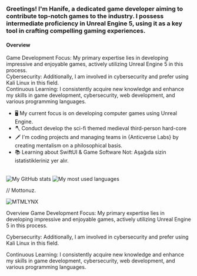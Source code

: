 ### Greetings! I'm Hanife, a dedicated game developer aiming to contribute top-notch games to the industry. I possess intermediate proficiency in Unreal Engine 5, using it as a key tool in crafting compelling gaming experiences.

#### Overview
Game Development Focus: My primary expertise lies in developing impressive and enjoyable games, actively utilizing Unreal Engine 5 in this process.
<br>
Cybersecurity: Additionally, I am involved in cybersecurity and prefer using Kali Linux in this field.
<br>
Continuous Learning: I consistently acquire new knowledge and enhance my skills in game development, cybersecurity, web development, and various programming languages.
- 🖥️ My current focus is on developing computer games using Unreal Engine.
- 🪓 Conduct develop the sci-fi themed medieval third-person hard-core 
- 🗡️ I'm coding projects and managing teams in {Anticverse Labs} by creating mentalism on a philosophical basis.
- 📚 Learning about SwiftUI & Game Software
Not: Aşağıda sizin istatistikleriniz yer alır.

<br>
<span><img src="https://github-readme-stats.vercel.app/api?username=MTMLYNX&theme=transparent&hide_border=true&hide=issues&show_icons=true&include_all_commits=true" alt="My GitHub stats" align="center"></span>
<span><img src="https://github-readme-stats.vercel.app/api/top-langs?username=MTMLYNX&theme=transparent&hide_border=true&hide=html&layout=compact&langs_count=6&card_width=275" alt="My most used languages" align="center"></span>
<br>

// Mottonuz.
<p align="left"> <img src="https://komarev.com/ghpvc/?username=MTMLYNX&label=Profile%20Views&color=0e75b6&style=flat" alt="MTMLYNX" /> </p>

Overview
Game Development Focus: My primary expertise lies in developing impressive and enjoyable games, actively utilizing Unreal Engine 5 in this process.

Cybersecurity: Additionally, I am involved in cybersecurity and prefer using Kali Linux in this field.

Continuous Learning: I consistently acquire new knowledge and enhance my skills in game development, cybersecurity, web development, and various programming languages.
